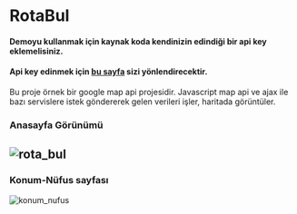 # RotaBul
#### Demoyu kullanmak için kaynak koda kendinizin edindiği bir api key eklemelisiniz.
#### Api key edinmek için [bu sayfa](https://developers.google.com/places/web-service/get-api-key) sizi yönlendirecektir.


 Bu proje örnek bir google map api projesidir. Javascript map api ve ajax ile bazı servislere istek göndererek gelen verileri işler, haritada görüntüler.

### Anasayfa Görünümü

![rota_bul](https://user-images.githubusercontent.com/57097757/98164303-20244200-1ef5-11eb-9962-883c8b45a2d6.gif)
---
### Konum-Nüfus sayfası

![konum_nufus](https://user-images.githubusercontent.com/57097757/98164562-87da8d00-1ef5-11eb-891e-50454993f33c.gif)
